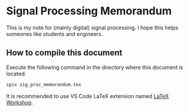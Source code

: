 # Signal Processing Memorandum

This is my note for (mainly digital) signal processing.
I hope this helps someones like students and engineers.

## How to compile this document

Execute the following command in the directory where this document is located.

``` bash
spix sig_proc_memorandum.tex
```

It is recommended to use VS Code LaTeX extension named [LaTeX Workshop](https://marketplace.visualstudio.com/items?itemName=James-Yu.latex-workshop).
